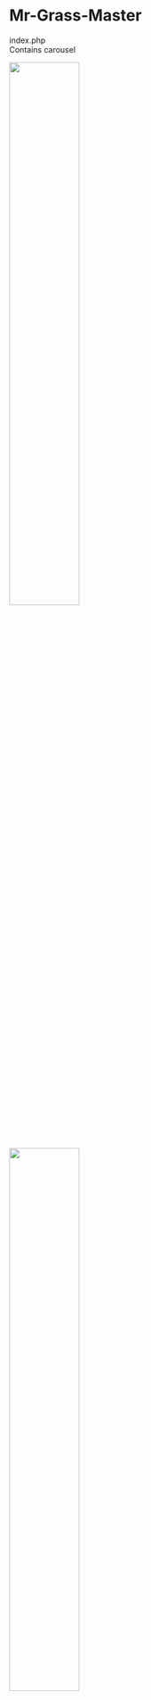 # Mr-Grass-Master

index.php  
Contains carousel

<img src="https://github.com/james126/Mr-Grass-Master/blob/master/screenshots/index1.jpg" width="50%" height="50%">
<img src="https://github.com/james126/Mr-Grass-Master/blob/master/screenshots/index2.jpg" width="50%" height="50%">
<img src="https://github.com/james126/Mr-Grass-Master/blob/master/screenshots/index3.jpg" width="50%" height="50%">
--- 

services.php

<img src="https://github.com/james126/Mr-Grass-Master/blob/master/screenshots/services.jpg" width="50%" height="50%">
--- 

about.php

<img src="https://github.com/james126/Mr-Grass-Master/blob/master/screenshots/about.png" width="50%" height="50%">
--- 

contact.php  
Validates user input

<img src="https://github.com/james126/Mr-Grass-Master/blob/master/screenshots/contact.png" width="50%" height="50%">
--- 

submitted.php  
Emails form data to client

<img src="https://github.com/james126/Mr-Grass-Master/blob/master/screenshots/submitted.png" width="50%" height="50%">
